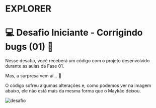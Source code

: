 # EXPLORER

# 💻 Desafio Iniciante - Corrigindo bugs (01) 👀

Nesse desafio, você receberá um código com o projeto desenvolvido durante as aulas da Fase 01.

Mas, a surpresa vem aí... **👀**

O código sofreu algumas alterações e, como podemos ver na imagem abaixo, ele não está mais da mesma forma que o Maykão deixou.

![desafio](https://gcdnb.pbrd.co/images/GHF50NaKxLkg.png?o=1)
